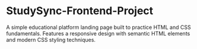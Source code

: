 # StudySync-Frontend-Project
A simple educational platform landing page built to practice HTML and CSS fundamentals. Features a responsive design with semantic HTML elements and modern CSS styling techniques.
